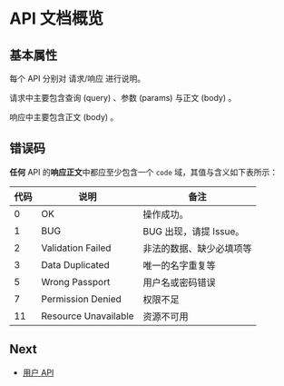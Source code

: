 # API 文档概览
## 基本属性

每个 API 分别对 请求/响应 进行说明。

请求中主要包含查询 (query) 、参数 (params) 与正文 (body) 。 

响应中主要包含正文 (body) 。

## 错误码

**任何** API 的**响应正文**中都应至少包含一个 `code` 域，其值与含义如下表所示：

| 代码   | 说明                   | 备注               |
| ---- | -------------------- | ---------------- |
| 0    | OK                   | 操作成功。            |
| 1    | BUG                  | BUG 出现，请提 Issue。 |
| 2    | Validation Failed    | 非法的数据、缺少必填项等     |
| 3    | Data Duplicated      | 唯一的名字重复等         |
| 5    | Wrong Passport       | 用户名或密码错误         |
| 7    | Permission Denied    | 权限不足             |
| 11   | Resource Unavailable | 资源不可用            |



## Next

+ [用户 API](api/user.md)